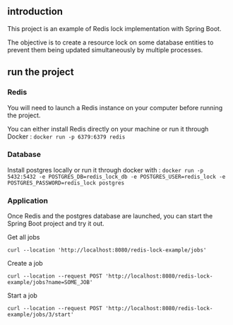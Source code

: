 ## introduction
This project is an example of Redis lock implementation with Spring Boot.

The objective is to create a resource lock on some database entities to prevent them being updated simultaneously by multiple processes.

## run the project
### Redis
You will need to launch a Redis instance on your computer before running the project.

You can either install Redis directly on your machine or run it through Docker :
`docker run -p 6379:6379 redis`

### Database
Install postgres locally or run it through docker with :
`docker run -p 5432:5432 -e POSTGRES_DB=redis_lock_db -e POSTGRES_USER=redis_lock -e POSTGRES_PASSWORD=redis_lock postgres`

### Application
Once Redis and the postgres database are launched, you can start the Spring Boot project and try it out.

Get all jobs
```
curl --location 'http://localhost:8080/redis-lock-example/jobs'
```

Create a job
```
curl --location --request POST 'http://localhost:8080/redis-lock-example/jobs?name=SOME_JOB'
```

Start a job
```
curl --location --request POST 'http://localhost:8080/redis-lock-example/jobs/3/start'
```
